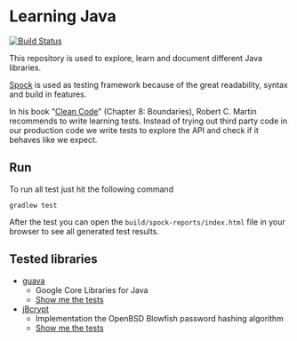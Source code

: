 # Learning Java

[![Build Status](https://travis-ci.org/feedm3/learning-java.svg)](https://travis-ci.org/feedm3/learning-java)

This repository is used to explore, learn and document different Java libraries.

[Spock](https://github.com/spockframework/spock) is used as testing framework because of the
great readability, syntax and build in features.

In his book "[Clean Code](http://www.amazon.de/dp/0132350882)" (Chapter 8: Boundaries), Robert C. Martin recommends 
to write learning tests. Instead of trying out third party code in our production code we write tests to explore 
the API and check if it behaves like we expect.

## Run

To run all test just hit the following command

```
gradlew test
```

After the test you can open the `build/spock-reports/index.html` file in your browser to see all generated test results.

## Tested libraries

* [guava](https://github.com/google/guava)
    - Google Core Libraries for Java
    - [Show me the tests](src/test/groovy/guava)
* [jBcrypt](https://github.com/svenkubiak/jBCrypt)
    - Implementation the OpenBSD Blowfish password hashing algorithm
    - [Show me the tests](src/test/groovy/bcrypt)